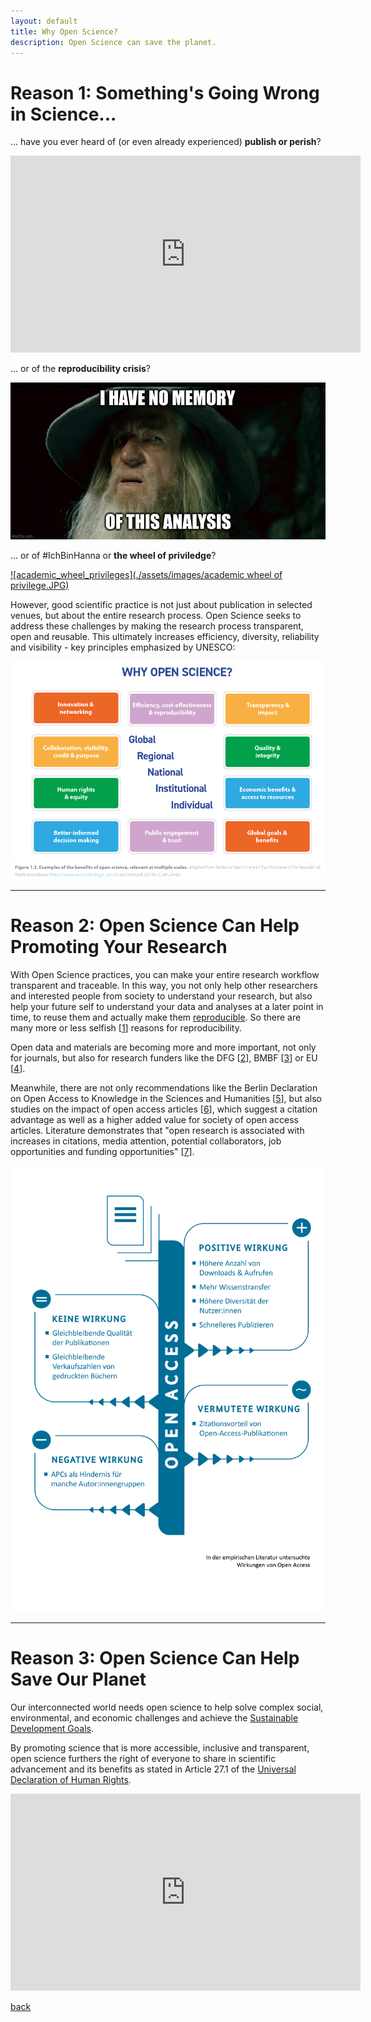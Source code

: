 ```yaml
---
layout: default
title: Why Open Science?
description: Open Science can save the planet.
---
```


# Reason 1: Something's Going Wrong in Science...

... have you ever heard of (or even already experienced) **publish or perish**?

<iframe width="560" height="315" src="https://www.youtube.com/embed/Y0YYgdSEdu4?si=OraoYHbMGrrMEtyu" title="YouTube video player" frameborder="0" allow="accelerometer; autoplay; clipboard-write; encrypted-media; gyroscope; picture-in-picture; web-share" allowfullscreen></iframe>

... or of the **reproducibility crisis**?

[![reproducibility](./assets/images/Gandalf_memory-reproducibility.jpg)](https://www.nature.com/articles/533452a)

... or of #IchBinHanna or **the wheel of priviledge**?

[![academic_wheel_privileges](./assets/images/academic wheel of privilege.JPG)](https://www.youtube.com/watch?v=mzEdTyA06cU)

However, good scientific practice is not just about publication in selected venues, but about the entire research process. Open Science seeks to address these challenges by making the research process transparent, open and reusable. This ultimately increases efficiency, diversity, reliability and visibility - key principles emphasized by UNESCO: 

[![UNESCO-reasons](./assets/images/UNESCO_why-open-science.png)](https://doi.org/10.54677/GIIC6829)


---

# Reason 2: Open Science Can Help Promoting Your Research
With Open Science practices, you can make your entire research workflow transparent and traceable. In this way, you not only help other researchers and interested people from society to understand your research, but also help your future self to understand your data and analyses at a later point in time, to reuse them and actually make them <a href="https://doi.org/10.1038/533452a">reproducible</a>. So there are many more or less selfish [[1](https://doi.org/10.1186/s13059-015-0850-7)] reasons for reproducibility.

Open data and materials are becoming more and more important, not only for journals, but also for research funders like the DFG [[2](https://doi.org/10.5281/zenodo.7193838)], BMBF [[3](https://www.bmbf.de/bmbf/de/forschung/zukunftsstrategie/zukunftsstrategie.html)] or EU [[4](https://www.consilium.europa.eu/media/56958/st10126-en22.pdf)]. 

Meanwhile, there are not only recommendations like the Berlin Declaration on Open Access to Knowledge in the Sciences and Humanities [[5](https://openaccess.mpg.de/67605/berlin_declaration_engl.pdf)], but also studies on the impact of open access articles [[6](https://doi.org/10.34657/7666)], which suggest a citation advantage as well as a higher added value for society of open access articles.
Literature demonstrates that "open research is associated with increases in citations, media attention, potential collaborators, job opportunities and funding opportunities" [[7](https://doi.org/10.7554/eLife.16800)].

![Open_Access_Impact](./assets/images/WirkungenVonOpenAccess2022-Grafik3-Ergebnisse.jpg)


---

# Reason 3: Open Science Can Help Save Our Planet
Our interconnected world needs open science to help solve complex social, environmental, and economic challenges and achieve the <a href="https://sdgs.un.org/goals">Sustainable Development Goals</a>.

By promoting science that is more accessible, inclusive and transparent, open science furthers the right of everyone to share in scientific advancement and its benefits as stated in Article 27.1 of the <a href="https://www.un.org/en/about-us/universal-declaration-of-human-rights">Universal Declaration of Human Rights</a>.

<iframe width="560" height="315" src="https://www.youtube.com/embed/I3Wkvx_ZaFo?si=mayYdTcjiGQxZWcw" title="YouTube video player" frameborder="0" allow="accelerometer; autoplay; clipboard-write; encrypted-media; gyroscope; picture-in-picture; web-share" allowfullscreen></iframe>


[back](./)

